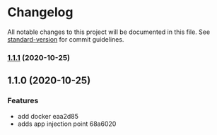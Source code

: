 # Changelog

All notable changes to this project will be documented in this file. See [standard-version](https://github.com/conventional-changelog/standard-version) for commit guidelines.

### [1.1.1](///compare/v1.1.0...v1.1.1) (2020-10-25)

## 1.1.0 (2020-10-25)


### Features

* add docker eaa2d85
* adds app injection point 68a6020
